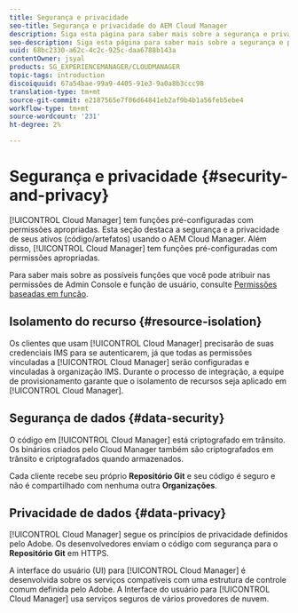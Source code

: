 ```yaml
---
title: Segurança e privacidade
seo-title: Segurança e privacidade do AEM Cloud Manager
description: Siga esta página para saber mais sobre a segurança e privacidade de seus ativos (código/artefatos).
seo-description: Siga esta página para saber mais sobre a segurança e privacidade de seus ativos (código/artefatos) usando o AEM Cloud Manager.
uuid: 68bc2330-a62c-4c2c-925c-daa6788b143a
contentOwner: jsyal
products: SG_EXPERIENCEMANAGER/CLOUDMANAGER
topic-tags: introduction
discoiquuid: 67a54bae-99a9-4405-91e3-9a0a8b3ccc98
translation-type: tm+mt
source-git-commit: e2187565e7f06d64841eb2af9b4b1a56feb5ebe4
workflow-type: tm+mt
source-wordcount: '231'
ht-degree: 2%

---
```



# Segurança e privacidade {#security-and-privacy}

[!UICONTROL Cloud Manager] tem funções pré-configuradas com permissões apropriadas. Esta seção destaca a segurança e a privacidade de seus ativos (código/artefatos) usando o AEM Cloud Manager. Além disso, [!UICONTROL Cloud Manager] tem funções pré-configuradas com permissões apropriadas.

Para saber mais sobre as possíveis funções que você pode atribuir nas permissões de Admin Console e função de usuário, consulte [Permissões baseadas em função](/help/using/role-based-permissions.md).


## Isolamento do recurso {#resource-isolation}

Os clientes que usam [!UICONTROL Cloud Manager] precisarão de suas credenciais IMS para se autenticarem, já que todas as permissões vinculadas a [!UICONTROL Cloud Manager] serão configuradas e vinculadas à organização IMS. Durante o processo de integração, a equipe de provisionamento garante que o isolamento de recursos seja aplicado em [!UICONTROL Cloud Manager].

## Segurança de dados {#data-security}

O código em [!UICONTROL Cloud Manager] está criptografado em trânsito. Os binários criados pelo Cloud Manager também são criptografados em trânsito e criptografados quando armazenados.

Cada cliente recebe seu próprio **Repositório Git** e seu código é seguro e não é compartilhado com nenhuma outra **Organizações**.

## Privacidade de dados {#data-privacy}

[!UICONTROL Cloud Manager] segue os princípios de privacidade definidos pelo Adobe. Os desenvolvedores enviam o código com segurança para o **Repositório Git** em HTTPS.

A interface do usuário (UI) para [!UICONTROL Cloud Manager] é desenvolvida sobre os serviços compatíveis com uma estrutura de controle comum definida pelo Adobe. A Interface do usuário para [!UICONTROL Cloud Manager] usa serviços seguros de vários provedores de nuvem.
